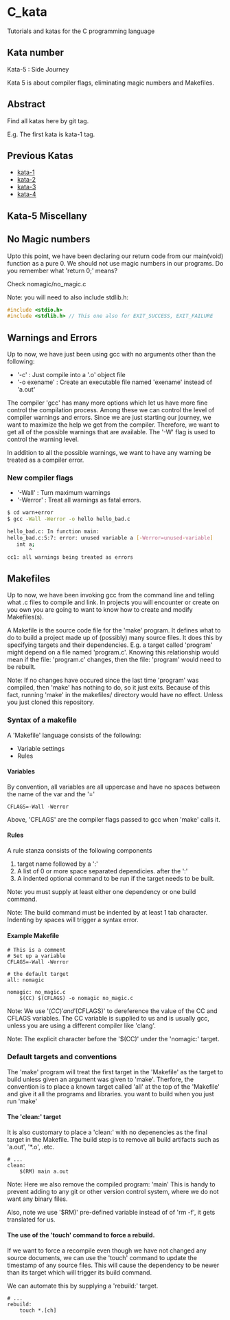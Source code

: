 # C_kata
Tutorials and katas for the C programming language

## Kata number

Kata-5 : Side Journey

Kata 5 is about compiler flags, eliminating magic numbers and Makefiles.

## Abstract

Find all katas here by git tag.

E.g. The first kata is kata-1 tag.

## Previous Katas

- [kata-1](kata-1/kata-1.md)
- [kata-2](kata-2/kata-2.md)
- [kata-3](kata-3/kata-3.md)
- [kata-4](kata-4/kata-4.md)

## Kata-5 Miscellany


## No Magic numbers

Upto this point, we have been declaring our return code from our main(void) function
as a pure 0. We should not use magic numbers in our programs. Do you remember what
'return 0;' means?

Check nomagic/no_magic.c

Note: you will need to also include stdlib.h:

```C
#include <stdio.h>
#include <stdlib.h> // This one also for EXIT_SUCCESS, EXIT_FAILURE
```

## Warnings and Errors

Up to now, we have just been using gcc with no arguments other than the following:

- '-c' : Just compile into a '.o' object file
- '-o exename' : Create an executable file  named 'exename' instead of 'a.out'


The compiler 'gcc' has many more options which let us have more fine control the
compilation process. Among these we can  control the level of compiler warnings
and errors. Since we are just starting our journey, we want to maximize the help
we get from the compiler. Therefore, we want to get all of the possible warnings
that are available. The '-W' flag is used to control the warning level.

In addition to all the possible warnings, we want to have any warning be treated
as a compiler error.

### New compiler flags

- '-Wall' : Turn maximum warnings
- '-Werror' : Treat all warnings as fatal errors.


```bash
$ cd warn+error
$ gcc -Wall -Werror -o hello hello_bad.c

hello_bad.c: In function main:
hello_bad.c:5:7: error: unused variable a [-Werror=unused-variable]
   int a;
       ^
cc1: all warnings being treated as errors
```



## Makefiles

Up to now, we have been invoking gcc from the command line and telling what .c
files to compile and link. In projects you will encounter or create on you own
you are going to want to know how to create and modify Makefiles(s).

A Makefile is the source code file for the 'make' program. It defines what to do
to  build a project made up of (possibly) many source files.
It does this by specifying targets and their dependencies. E.g. a target called
'program' might depend on a file named  'program.c'. Knowing this relationship
would mean if the file: 'program.c' changes, then the file: 'program' would need
to  be rebuilt.

Note: If no changes have occured since the last time 'program' was compiled, then
'make' has  nothing to do, so it just exits. Because of this fact, running 'make'
in the makefiles/ directory would have no effect. Unless you just cloned
this repository.

### Syntax of a makefile

A 'Makefile' language consists of the following:

- Variable settings
- Rules

#### Variables

By convention, all variables are all uppercase and have no spaces between the name
of the var and the '='

```
CFLAGS=-Wall -Werror
```

Above, 'CFLAGS' are the compiler flags passed to gcc when 'make' calls it.

#### Rules

A rule stanza consists of the following components

1. target name followed by a ':'
2. A list of 0 or more space separated dependicies. after the ':'
3. A <Tab> indented optional command to be run if the target needs to be built.

Note: you must supply at least either one dependency or one build command.

Note: The build command must be indented by at least 1 tab character. Indenting by
spaces will trigger a syntax error.

#### Example Makefile

```make
# This is a comment
# Set up a variable
CFLAGS=-Wall -Werror

# the default target
all: nomagic

nomagic: no_magic.c
	$(CC) $(CFLAGS) -o nomagic no_magic.c
```


Note: We use '$(CC)' and '$(CFLAGS)' to dereference the value of the CC and CFLAGS
variables. The CC variable is supplied to us and is usually gcc, unless you are
using a different compiler like 'clang'.

Note: The explicit <Tab> character before the '$(CC)' under the 'nomagic:' target.

### Default targets and conventions

The 'make' program will treat the first target in the 'Makefile' as the target to
build unless given an argument was given to 'make'.
Therfore, the convention is to place a known target called 'all' at the
top of the 'Makefile' and give it all the programs and libraries. you want to
build when you just run 'make'


#### The 'clean:' target

It is also customary to place a 'clean:' with no depenencies as the final
target in the Makefile. The build step is to remove all build artifacts
such as 'a.out', '*.o', .etc.

```make
# ...
clean:
	$(RM) main a.out
```


Note: Here we also remove the compiled program: 'main'
This is handy to prevent adding to any git or other version control system, where
we do not want any binary files.

Also, note we use '$RM)' pre-defined variable instead of  of 'rm -f', it gets
translated for us.

#### The use of the 'touch' command to force a rebuild.

If we want to force a recompile even though we have not changed any source documents,
we can use the 'touch' command to update the timestamp of any source files. This
will cause the dependency to be newer than its target which will trigger
its build command.

We can automate this by supplying a 'rebuild:' target.

```make
# ...
rebuild:
	touch *.[ch]
```



